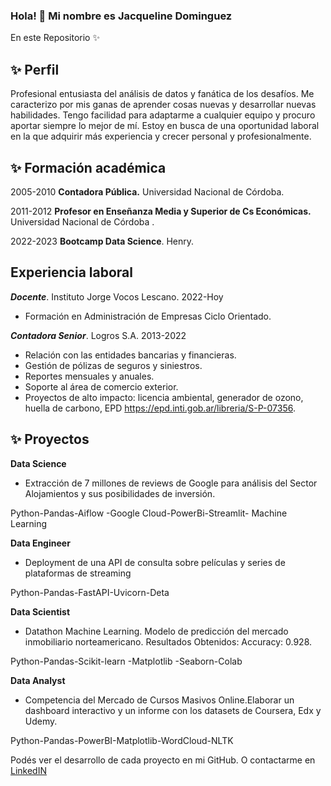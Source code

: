 ### Hola! 👋 Mi nombre es **Jacqueline Dominguez** 

En este Repositorio ✨  

## ✨ Perfil
<div> 
Profesional entusiasta del análisis de datos y fanática de los desafíos. Me caracterizo por mis ganas de aprender cosas nuevas y desarrollar nuevas habilidades. Tengo facilidad para adaptarme a cualquier equipo y procuro aportar siempre lo mejor de mí.  Estoy en busca de una oportunidad laboral en la que adquirir más experiencia y crecer personal y profesionalmente. 

## ✨  Formación académica
<div> 

2005-2010 **Contadora Pública.** Universidad Nacional de Córdoba.	
<div> 

2011-2012	**Profesor en Enseñanza Media y Superior de Cs Económicas.** Universidad Nacional de Córdoba .
<div> 

2022-2023	**Bootcamp Data Science**. Henry.
						
## Experiencia laboral
<div> 

***Docente***. Instituto Jorge Vocos Lescano.				2022-Hoy
-	Formación en Administración de Empresas Ciclo Orientado. 

***Contadora Senior***. Logros S.A.					2013-2022
-	Relación con las entidades bancarias y financieras.
-	Gestión de pólizas de seguros y siniestros.
-	Reportes mensuales y anuales.
-	Soporte al área de comercio exterior.
-	Proyectos de alto impacto: licencia ambiental, generador de ozono, huella de carbono, EPD https://epd.inti.gob.ar/libreria/S-P-07356.

## ✨ Proyectos	
<div> 

**Data Science**
-	Extracción de 7 millones de reviews de Google para análisis del Sector Alojamientos y sus posibilidades de inversión.
<div> 
Python-Pandas-Aiflow -Google Cloud-PowerBi-Streamlit- Machine Learning

**Data Engineer**
-	Deployment de una API de consulta sobre películas y series de plataformas de streaming
<div> 
Python-Pandas-FastAPI-Uvicorn-Deta

**Data Scientist**
-	Datathon Machine Learning. Modelo de predicción del mercado inmobiliario norteamericano. Resultados Obtenidos: Accuracy: 0.928.
<div> 
Python-Pandas-Scikit-learn -Matplotlib -Seaborn-Colab

**Data Analyst**
-	Competencia del Mercado de Cursos Masivos Online.Elaborar un dashboard interactivo y un informe con los datasets de Coursera, Edx y Udemy.
<div> 
Python-Pandas-PowerBI-Matplotlib-WordCloud-NLTK


Podés ver el desarrollo de cada proyecto en mi GitHub. O contactarme en [LinkedIN](https://www.linkedin.com/in/jacque-dominguez/)
